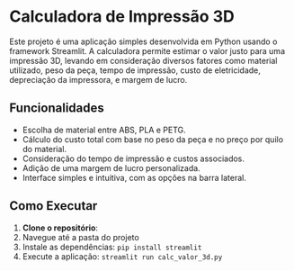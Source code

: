 # Calculadora de Impressão 3D

Este projeto é uma aplicação simples desenvolvida em Python usando o framework Streamlit. A calculadora permite estimar o valor justo para uma impressão 3D, levando em consideração diversos fatores como material utilizado, peso da peça, tempo de impressão, custo de eletricidade, depreciação da impressora, e margem de lucro.

## Funcionalidades
- Escolha de material entre ABS, PLA e PETG.
- Cálculo do custo total com base no peso da peça e no preço por quilo do material.
- Consideração do tempo de impressão e custos associados.
- Adição de uma margem de lucro personalizada.
- Interface simples e intuitiva, com as opções na barra lateral.

## Como Executar
1. **Clone o repositório**:
2. Navegue até a pasta do projeto
3. Instale as dependências:
```pip install streamlit```
4. Execute a aplicação:
```streamlit run calc_valor_3d.py```
